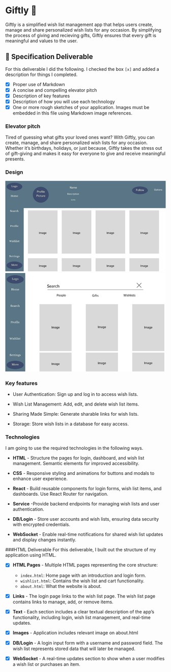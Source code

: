 # Giftly 🎁

Giftly is a simplified wish list management app that helps users create, manage and share personalized wish lists for any occasion. By simplifying the process of giving and recieving gifts, Giftly ensures that every gift is meaningful and values to the user. 

## 🚀 Specification Deliverable

For this deliverable I did the following. I checked the box `[x]` and added a description for things I completed.

- [x] Proper use of Markdown
- [x] A concise and compelling elevator pitch
- [x] Description of key features
- [x] Description of how you will use each technology
- [x] One or more rough sketches of your application. Images must be embedded in this file using Markdown image references.

### Elevator pitch

Tired of guessing what gifts your loved ones want? With Giftly, you can create, manage, and share personalized wish lists for any occasion. Whether it’s birthdays, holidays, or just because, Giftly takes the stress out of gift-giving and makes it easy for everyone to give and receive meaningful presents.

### Design

![Design image](images/MainPage.png)
![Design image](images/Search.png)



### Key features

- User Authentication: Sign up and log in to access wish lists.

- Wish List Management: Add, edit, and delete wish list items.

- Sharing Made Simple: Generate sharable links for wish lists.

- Storage: Store wish lists in a database for easy access.

### Technologies

I am going to use the required technologies in the following ways.

- **HTML** - Structure the pages for login, dashboard, and wish list management. Semantic elements for improved accessibility.
- **CSS** -  Responsive styling and animations for buttons and modals to enhance user experience.
- **React** - Build reusable components for login forms, wish list items, and dashboards. Use React Router for navigation.
- **Service** -Provide backend endpoints for managing wish lists and user authentication.

- **DB/Login** - Store user accounts and wish lists, ensuring data security with encrypted credentials.
- **WebSocket** - Enable real-time notifications for shared wish list updates and display changes instantly.


###HTML Deliverable
For this deliverable, I built out the structure of my application using HTML.

- [x] **HTML Pages** - Multiple HTML pages representing the core structure:
  - `index.html`: Home page with an introduction and login form.
  - `wishlist.html`: Contains the wish list and cart functionality.
  - `about.html`: What the website is about.

- [x] **Links** - The login page links to the wish list page. The wish list page contains links to manage, add, or remove items.

- [x] **Text** - Each section includes a clear textual description of the app’s functionality, including login, wish list management, and real-time updates.

- [x] **Images** - Application includes relevant image on about.html

- [x] **DB/Login** - A login input form with a username and password field. The wish list represents stored data that will later be managed.

- [x] **WebSocket** - A real-time updates section to show when a user modifies a wish list or purchases an item.
